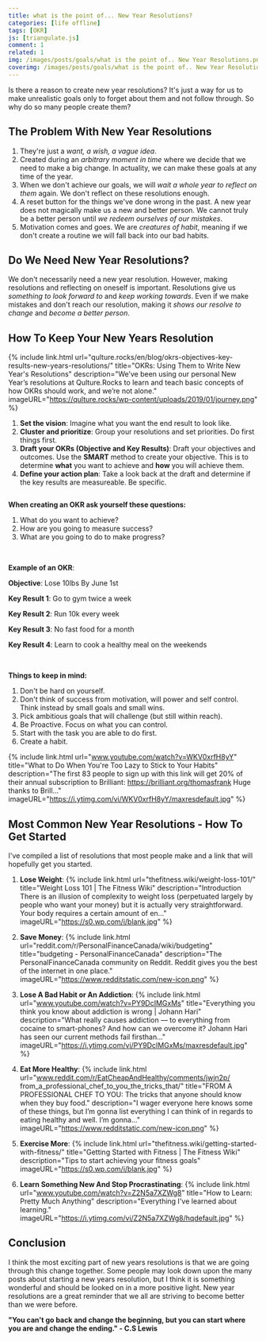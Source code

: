```yaml
---
title: what is the point of... New Year Resolutions?
categories: [life offline]
tags: [OKR]
js: [triangulate.js]
comment: 1
related: 1
img: /images/posts/goals/what is the point of.. New Year Resolutions.png
coverimg: /images/posts/goals/what is the point of.. New Year Resolutions.png
---
```



Is there a reason to create new year resolutions? It's just a way for us to make unrealistic goals only to forget about them and not follow through. So why do so many people create them?

## The Problem With New Year Resolutions

1. They're just a _want, a wish, a vague idea_.
2. Created during an _arbitrary moment in time_ where we decide that we need to make a big change. In actuality, we can make these goals at any time of the year.
3. When we don't achieve our goals, we will _wait a whole year to reflect on them_ again. We don't reflect on these resolutions enough. 
4. A reset button for the things we've done wrong in the past. A new year does not magically make us a new and better person. We cannot truly be a better person until _we redeem ourselves of our mistakes_.
5. Motivation comes and goes. We are _creatures of habit_, meaning if we don't create a routine we will fall back into our bad habits.


## Do We Need New Year Resolutions?

We don't necessarily need a new year resolution. However, making resolutions and reflecting on oneself is important. Resolutions give us _something to look forward to_ and _keep working towards_. Even if we make mistakes and don't reach our resolution, making it _shows our resolve to change_ and _become a better person_.

## How To Keep Your New Years Resolution

{% 
include link.html 
url="qulture.rocks/en/blog/okrs-objectives-key-results-new-years-resolutions/" 
title="OKRs: Using Them to Write New Year's Resolutions"
description="We’ve been using our personal New Year’s resolutions at Qulture.Rocks to learn and teach basic concepts of how OKRs should work, and we’re not alone." 
imageURL="https://qulture.rocks/wp-content/uploads/2019/01/journey.png" 
%}

1. **Set the vision**: Imagine what you want the end result to look like.
2. **Cluster and prioritize**: Group your resolutions and set priorities. Do first things first.
3. **Draft your OKRs (Objective and Key Results)**: Draft your objectives and outcomes. Use the **SMART** method to create your objective. This is to determine **what** you want to achieve and **how** you will achieve them.
4. **Define your action plan**: Take a look back at the draft and determine if the key results are measureable. Be specific. 

<img class="lazy" data-src="../images/posts/goals/SMART_Goals.png" width="70%"/>

**When creating an OKR ask yourself these questions:**
1. What do you want to achieve?
2. How are you going to measure success?
3. What are you going to do to make progress?

<br>

**Example of an OKR**:

**Objective**:
Lose 10lbs By June 1st

**Key Result 1**:
Go to gym twice a week

**Key Result 2**:
Run 10k every week

**Key Result 3**:
No fast food for a month

**Key Result 4**:
Learn to cook a healthy meal on the weekends

<br>

**Things to keep in mind:**

1. Don't be hard on yourself.
2. Don't think of success from motivation, will power and self control. Think instead by small goals and small wins.
3. Pick ambitious goals that will challenge (but still within reach).
4. Be Proactive. Focus on what you can control.
5. Start with the task you are able to do first.
6. Create a habit.

{% 
include link.html 
url="www.youtube.com/watch?v=WKV0xrfH8yY" 
title="What to Do When You're Too Lazy to Stick to Your Habits"
description="The first 83 people to sign up with this link will get 20% of their annual subscription to Brilliant: https://brilliant.org/thomasfrank Huge thanks to Brill..." 
imageURL="https://i.ytimg.com/vi/WKV0xrfH8yY/maxresdefault.jpg" 
%}

## **Most Common New Year Resolutions - How To Get Started**
I've compiled a list of resolutions that most people make and a link that will hopefully get you started.

1. **Lose Weight**:
{% 
include link.html 
url="thefitness.wiki/weight-loss-101/" 
title="Weight Loss 101 | The Fitness Wiki"
description="Introduction There is an illusion of complexity to weight loss (perpetuated largely by people who want your money) but it is actually very straightforward. Your body requires a certain amount of en…" 
imageURL="https://s0.wp.com/i/blank.jpg" 
%}

2. **Save Money**:
{% 
include link.html 
url="reddit.com/r/PersonalFinanceCanada/wiki/budgeting" 
title="budgeting - PersonalFinanceCanada"
description="The PersonalFinanceCanada community on Reddit. Reddit gives you the best of the internet in one place." 
imageURL="https://www.redditstatic.com/new-icon.png" 
%}

3. **Lose A Bad Habit or An Addiction**:
{% 
include link.html 
url="www.youtube.com/watch?v=PY9DcIMGxMs" 
title="Everything you think you know about addiction is wrong | Johann Hari"
description="What really causes addiction — to everything from cocaine to smart-phones? And how can we overcome it? Johann Hari has seen our current methods fail firsthan..." 
imageURL="https://i.ytimg.com/vi/PY9DcIMGxMs/maxresdefault.jpg" 
%}

4. **Eat More Healthy**:
{% 
include link.html 
url="www.reddit.com/r/EatCheapAndHealthy/comments/jwjn2p/ from_a_professional_chef_to_you_the_tricks_that/" 
title="FROM A PROFESSIONAL CHEF TO YOU: The tricks that anyone should know when they buy food."
description="I wager everyone here knows some of these things, but I’m gonna list everything I can think of in regards to eating healthy and well. I’m gonna..." 
imageURL="https://www.redditstatic.com/new-icon.png" 
%}

5. **Exercise More**:
{% 
include link.html 
url="thefitness.wiki/getting-started-with-fitness/" 
title="Getting Started with Fitness | The Fitness Wiki"
description="Tips to start achieving your fitness goals" 
imageURL="https://s0.wp.com/i/blank.jpg" 
%}

6. **Learn Something New And Stop Procrastinating**:
{% 
include link.html 
url="www.youtube.com/watch?v=Z2N5a7XZWg8" 
title="How to Learn: Pretty Much Anything"
description="Everything I've learned about learning." 
imageURL="https://i.ytimg.com/vi/Z2N5a7XZWg8/hqdefault.jpg" 
%}

## Conclusion

I think the most exciting part of new years resolutions is that we are going through this change together. Some people may look down upon the many posts about starting a new years resolution, but I think it is something wonderful and should be looked on in a more positive light. New year resolutions are a great reminder that we all are striving to become better than we were before.

**"You can't go back and change the beginning, but you can start where you are and change the ending." - C.S Lewis**
